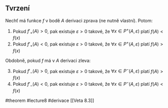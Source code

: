## Tvrzení
Nechť má funkce $f$ v bodě $A$ derivaci zprava (ne nutně vlastní). Potom:

1. Pokud $f'_+(A) > 0$, pak existuje $\varepsilon > 0$ takové, že $\forall x \in P^+(A, \varepsilon)$ platí $f(A) < f(x)$  
2. Pokud $f'_+(A) < 0$, pak existuje $\varepsilon > 0$ takové, že $\forall x \in P^+(A, \varepsilon)$ platí $f(A) > f(x)$

Obdobně, pokud $f$ má v $A$ derivaci zleva:

3. Pokud $f'_-(A) > 0$, pak existuje $\varepsilon > 0$ takové, že $\forall x \in P^-(A, \varepsilon)$ platí $f(A) > f(x)$  
4. Pokud $f'_-(A) < 0$, pak existuje $\varepsilon > 0$ takové, že $\forall x \in P^-(A, \varepsilon)$ platí $f(A) < f(x)$



#theorem #lecture8 #derivace 
[[Veta 8.3]]